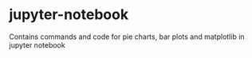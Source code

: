 # jupyter-notebook
Contains commands and code for pie charts, bar plots and matplotlib in jupyter notebook

